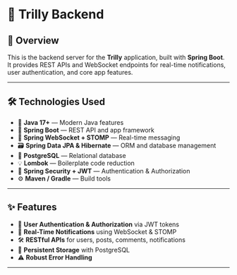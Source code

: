 # 🚀 Trilly Backend

## 📄 Overview

This is the backend server for the **Trilly** application, built with **Spring Boot**.  
It provides REST APIs and WebSocket endpoints for real-time notifications, user authentication, and core app features.

---

## 🛠️ Technologies Used

- 🧩 **Java 17+** — Modern Java features  
- 🌱 **Spring Boot** — REST API and app framework  
- 🔌 **Spring WebSocket + STOMP** — Real-time messaging  
- 🗃️ **Spring Data JPA & Hibernate** — ORM and database management  
- 🐘 **PostgreSQL** — Relational database  
- 💡 **Lombok** — Boilerplate code reduction  
- 🔐 **Spring Security + JWT** — Authentication & Authorization  
- ⚙️ **Maven / Gradle** — Build tools  

---

## ✨ Features

- 🔑 **User Authentication & Authorization** via JWT tokens  
- 📡 **Real-Time Notifications** using WebSocket & STOMP  
- 🛠️ **RESTful APIs** for users, posts, comments, notifications  
- 💾 **Persistent Storage** with PostgreSQL  
- ⚠️ **Robust Error Handling**

---


